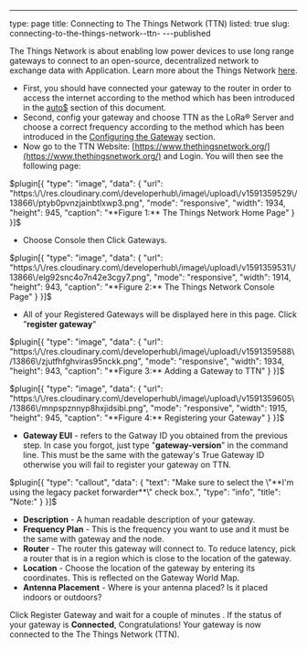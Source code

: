 ---
type: page
title: Connecting to The Things Network (TTN)
listed: true
slug: connecting-to-the-things-network--ttn-
---published

The Things Network is about enabling low power devices to use long range gateways to connect to an open-source, decentralized network to exchange data with Application. Learn more about the Things Network [here](https://www.thethingsnetwork.org/docs/).

- First, you should have connected your  gateway to the router in order to access the internet according to the method which has been introduced in the [auto$](/rak2245-pi-hat-edition-lorawan-gateway-concentrator-module/accessing-the-internet) section of this document.
- Second, config your  gateway and choose TTN as the LoRa® Server and choose a correct frequency according to the method which has been introduced in the [Configuring the Gateway](/quick-start/rak2245-pi-hat-edition-lorawan-gateway-concentrator-module/configuring-the-gateway#server-is-ttn) section.
- Now go to the TTN Website: [https://www.thethingsnetwork.org/](https://www.thethingsnetwork.org/) and Login. You will then see the following page:

$plugin[{
    "type": "image",
    "data": {
        "url": "https:\/\/res.cloudinary.com\/developerhub\/image\/upload\/v1591359529\/13866\/ptyb0pvnzjainbtlxwp3.png",
        "mode": "responsive",
        "width": 1934,
        "height": 945,
        "caption": "**Figure 1:** The Things Network Home Page"
    }
}]$

- Choose Console then Click Gateways.

$plugin[{
    "type": "image",
    "data": {
        "url": "https:\/\/res.cloudinary.com\/developerhub\/image\/upload\/v1591359531\/13866\/elg92snc4o7n42e3cgy7.png",
        "mode": "responsive",
        "width": 1914,
        "height": 943,
        "caption": "**Figure 2:** The Things Network Console Page"
    }
}]$

- All of your Registered Gateways will be displayed here in this page. Click "**register gateway**"

$plugin[{
    "type": "image",
    "data": {
        "url": "https:\/\/res.cloudinary.com\/developerhub\/image\/upload\/v1591359588\/13866\/zjutfhfghviras95nckk.png",
        "mode": "responsive",
        "width": 1934,
        "height": 943,
        "caption": "**Figure 3:** Adding a Gateway to TTN"
    }
}]$

$plugin[{
    "type": "image",
    "data": {
        "url": "https:\/\/res.cloudinary.com\/developerhub\/image\/upload\/v1591359605\/13866\/mnpspznnyp8hxjidsibi.png",
        "mode": "responsive",
        "width": 1915,
        "height": 945,
        "caption": "**Figure 4:** Registering your Gateway"
    }
}]$

- **Gateway EUI** - refers to the Gatway ID you obtained from the previous step. In case you forgot, just type "**gateway-version**" in the command line. This must be the same with the  gateway's True Gateway ID otherwise you will fail to register your  gateway on TTN.

$plugin[{
    "type": "callout",
    "data": {
        "text": "Make sure to select the \"**I'm using the legacy packet forwarder**\" check box.",
        "type": "info",
        "title": "Note:"
    }
}]$

- **Description** - A human readable description of your  gateway.
- **Frequency Plan** - This is the frequency you want to use and it must be the same with  gateway and the node.
- **Router** - The router this gateway will connect to. To reduce latency, pick a router that is in a region which is close to the location of the gateway.
- **Location** - Choose the location of the gateway by entering its coordinates. This is reflected on the Gateway World Map.
- **Antenna Placement** - Where is your antenna placed? Is it placed indoors or outdoors?

Click Register Gateway and wait for a couple of minutes . If the status of your gateway is **Connected**, Congratulations! Your gateway is now connected to the The Things Network (TTN).

